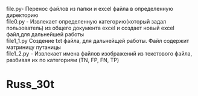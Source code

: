 file.py- Перенос файлов из папки и excel файла в определенную директорию     
file0.py - Извлекает определенную категорию(который задал пользователь) из общего документа excel и создает новый excel файл,для дальнейшей работы    
file1_1.py  Создение txt файла, для дальнейщей работы. Файл содержит матриницу путаницы     
file1_2.py - Извлекает имена файлов изображений из текстового файла, разбивая их по категориям (TN, FP, FN, TP)
# Russ_30t
